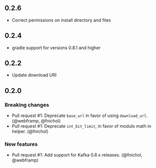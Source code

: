## 0.2.6

* Correct permissions on install directory and files

## 0.2.4

* gradle support for versions 0.8.1 and higher

## 0.2.2

* Update download URI

## 0.2.0

### Breaking changes

* Pull request #1: Deprecate `base_url` in favor of using `download_url`. (@webframp, @fnichol)
* Pull request #1: Deprecate `int_bit_limit`, in favor of modulo math in helper. (@fnichol)

### New features

* Pull request #1: Add support for Kafka 0.8.x releases. (@fnichol, @webframp)
